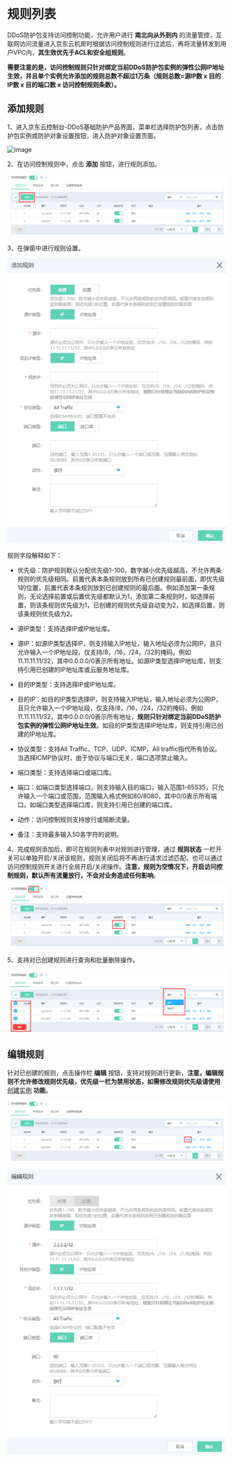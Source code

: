 # 规则列表

DDoS防护包支持访问控制功能，允许用户进行 **南北向从外到内** 的流量管控，互联网访问流量进入京东云机房时根据访问控制规则进行过滤后，再将流量转发到用户VPC内，**其生效优先于ACL和安全组规则**。

**需要注意的是，访问控制规则只针对绑定当前DDoS防护包实例的弹性公网IP地址生效，并且单个实例允许添加的规则总数不超过1万条（规则总数=源IP数 x 目的IP数 x 目的端口数 x 访问控制规则条数）。**

## 添加规则

1、进入京东云控制台-DDoS基础防护产品界面，菜单栏选择防护包列表，点击防护包实例或防护对象设置按钮，进入防护对象设置页面。

![image](../../../../../image/Anti-DDoS-Protection-Package/防护包列表-防护对象设置.jpg)

2、在访问控制规则中，点击 **添加** 按钮，进行规则添加。

![image](../../../../../image/Anti-DDoS-Protection-Package/addACL01.png)

3、在弹窗中进行规则设置。

![image](../../../../../image/Anti-DDoS-Protection-Package/addACL02.png)

规则字段解释如下：

- 优先级：防护规则默认分配优先级1-100，数字越小优先级越高，不允许两条规则的优先级相同。前置代表本条规则放到所有已创建规则最前面，即优先级1的位置，后置代表本条规则放到已创建规则的最后面。例如添加第一条规则，无论选择前置或后置优先级都默认为1，添加第二条规则时，如选择前置，则该条规则优先级为1，已创建的规则优先级自动变为2，如选择后置，则该条规则优先级为2。

- 源IP类型：支持选择IP或IP地址库。

- 源IP：如源IP类型选择IP，则支持输入IP地址，输入地址必须为公网IP，且只允许输入一个IP地址段，仅支持/8，/16，/24，/32的掩码，例如11.11.11.11/32，其中0.0.0.0/0表示所有地址。如源IP类型选择IP地址库，则支持引用已创建的IP地址库或云服务地址库。

- 目的IP类型：支持选择IP或IP地址库。

- 目的IP：如目的IP类型选择IP，则支持输入IP地址，输入地址必须为公网IP，且只允许输入一个IP地址段，仅支持/8，/16，/24，/32的掩码，例如11.11.11.11/32，其中0.0.0.0/0表示所有地址，**规则只针对绑定当前DDoS防护包实例的弹性公网IP地址生效**。如目的IP类型选择IP地址库，则支持引用已创建的IP地址库。

- 协议类型：支持All Traffic、TCP、UDP、ICMP，All traffic指代所有协议。当选择ICMP协议时，由于协议与端口无关，端口选项禁止输入。

- 端口类型：支持选择端口或端口库。

- 端口：如端口类型选择端口，则支持输入目的端口，输入范围1-65535，只允许输入一个端口或范围，范围输入格式例如80/8080，其中0/0表示所有端口。如端口类型选择端口库，则支持引用已创建的端口库。

- 动作：访问控制规则支持放行或阻断流量。

- 备注：支持最多输入50各字符的说明。

4、完成规则添加后，即可在规则列表中对规则进行管理，通过 **规则状态** 一栏开关可以单独开启/关闭该规则，规则关闭后将不再进行请求过滤匹配。也可以通过访问控制规则开关进行全局开启/关闭操作。**注意，规则为空情况下，开启访问控制规则，默认所有流量放行，不会对业务造成任何影响**。

![image](../../../../../image/Anti-DDoS-Protection-Package/addACL03.png)

5、支持对已创建规则进行查询和批量删除操作。

![image](../../../../../image/Anti-DDoS-Protection-Package/addACL04.png)

## 编辑规则

针对已创建的规则，点击操作栏 **编辑** 按钮，支持对规则进行更新，**注意，编辑规则不允许修改规则优先级，优先级一栏为禁用状态，如需修改规则优先级请使用** [创建实例](../Operation-Guide/ACL/moverule.md)  **功能**。

![image](../../../../../image/Anti-DDoS-Protection-Package/editACL01.png)

![image](../../../../../image/Anti-DDoS-Protection-Package/editACL02.png)
